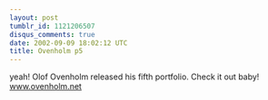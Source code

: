 ```yaml
---
layout: post
tumblr_id: 1121206507
disqus_comments: true
date: 2002-09-09 18:02:12 UTC
title: Ovenholm p5
---
```


yeah! Olof Ovenholm released his fifth portfolio. Check it out baby! <a href="http://www.ovenholm.net/" target="_blank">www.ovenholm.net</a>
